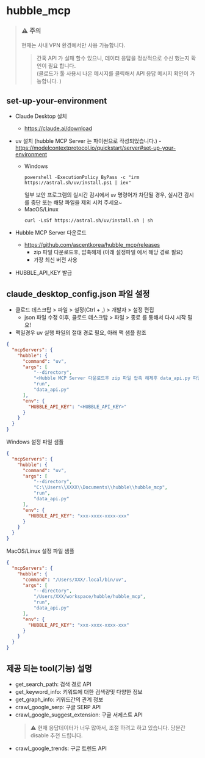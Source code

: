 # hubble_mcp

> ### ⚠️ **주의**
> 현재는 사내 VPN 환경에서만 사용 가능합니다.
> > 간혹 API 가 실패 할수 있으니, 데이터 응답을 정상적으로 수신 했는지 확인이 필요 합니다.  
> > (클로드가 툴 사용시 나온 메시지를 클릭해서 API 응답 메시지 확인이 가능합니다. )

## set-up-your-environment

* Claude Desktop 설치
  * https://claude.ai/download
* uv 설치 (hubble MCP Server 는 파이썬으로 작성되었습니다.) - https://modelcontextprotocol.io/quickstart/server#set-up-your-environment
  * Windows
    ```
    powershell -ExecutionPolicy ByPass -c "irm https://astral.sh/uv/install.ps1 | iex"
    ```
    일부 보안 프로그램의 실시간 감시에서 `uv` 명령어가 차단될 경우, 실시간 감시를 중단 또는 해당 파일을 제외 시켜 주세요~
  * MacOS/Linux
    ```
    curl -LsSf https://astral.sh/uv/install.sh | sh
    ```
  
* Hubble MCP Server 다운로드
  * https://github.com/ascentkorea/hubble_mcp/releases
    * zip 파일 다운로드후, 압축해제 (아래 설정파일 에서 해당 경로 필요)
    * 가장 최신 버전 사용
* HUBBLE_API_KEY 발급

## claude_desktop_config.json  파일 설정

* 클로드 데스크탑 > 파일 > 설정(Ctrl + ,) > 개발자 > 설정 편집
  * json 파일 수정 이후, 클로드 데스크탑 > 파일 > 종료 를 통해서 다시 시작 필요!
* 맥일경우 uv 실행 파일의 절대 경로 필요, 아래 맥 샘플 참조


```json
{
  "mcpServers": {
    "hubble": {
      "command": "uv",
      "args": [
          "--directory",
          "<Hubble MCP Server 다운로드후 zip 파일 압축 해제후 data_api.py 파일 있는 경로>",
          "run",
          "data_api.py"
      ],
      "env": {
        "HUBBLE_API_KEY": "<HUBBLE_API_KEY>"
      }
    }
  }
}
```

Windows 설정 파일 샘플
```json
{
  "mcpServers": {
    "hubble": {
      "command": "uv",
      "args": [
          "--directory",
          "C:\\Users\\XXXX\\Documents\\hubble\\hubble_mcp",
          "run",
          "data_api.py"
      ],
      "env": {
        "HUBBLE_API_KEY": "xxx-xxxx-xxxx-xxx"
      }
    }
  }
}
```

MacOS/Linux 설정 파일 샘플
```json
{
  "mcpServers": {
    "hubble": {
      "command": "/Users/XXX/.local/bin/uv",
      "args": [
          "--directory",
          "/Users/XXX/workspace/hubble/hubble_mcp",
          "run",
          "data_api.py"
      ],
      "env": {
        "HUBBLE_API_KEY": "xxx-xxxx-xxxx-xxx"
      }
    }
  }
}
```

## 제공 되는 tool(기능) 설명

* get_search_path: 검색 경로 API
* get_keyword_info: 키워드에 대한 검색량및 다양한 정보
* get_graph_info: 키워드간의 관계 정보
* crawl_google_serp: 구글 SERP API
* crawl_google_suggest_extension: 구글 서제스트 API
  > ⚠️ 현재 응답데이터가 너무 많아서, 조절 하려고 하고 있습니다. 당분간 disable 추천 드립니다.
* crawl_google_trends: 구글 트렌드 API
